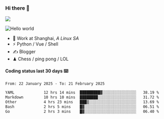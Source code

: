 ### Hi there 👋
![](https://komarev.com/ghpvc/?username=Xuhandsome)


<img src="https://github-readme-stats.vercel.app/api?username=XuHandsome&show_icons=true&theme=merko" alt="Hello world">

<br/>

- 🍻  Work at Shanghai, _A Linux SA_
- ⚡  Python / Vue / Shell
- ✍️  Blogger
- ♟  Chess / ping pong / LOL

#### Coding status last 30 days ⌨️

<!--START_SECTION:waka-->

```txt
From: 22 January 2025 - To: 21 February 2025

YAML             12 hrs 14 mins  █████████▓░░░░░░░░░░░░░░░   38.19 %
Markdown         10 hrs 10 mins  ████████░░░░░░░░░░░░░░░░░   31.72 %
Other            4 hrs 23 mins   ███▒░░░░░░░░░░░░░░░░░░░░░   13.69 %
Bash             2 hrs 5 mins    █▓░░░░░░░░░░░░░░░░░░░░░░░   06.51 %
Go               2 hrs 3 mins    █▓░░░░░░░░░░░░░░░░░░░░░░░   06.40 %
```

<!--END_SECTION:waka-->
